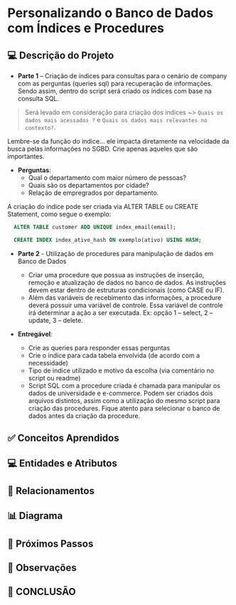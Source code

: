# Personalizando o Banco de Dados com Índices e Procedures

## 💻 Descrição do Projeto

- **Parte 1** – Criação de índices para consultas para o cenário de company com as perguntas (queries sql) para recuperação de informações. Sendo assim, dentro do script será criado os índices com base na consulta SQL.  

> Será levado em consideração para criação dos índices ~> `Quais os dados mais acessados ?` e `Quais os dados mais relevantes no contexto?`.

Lembre-se da função do índice... ele impacta diretamente na velocidade da busca pelas informações no SGBD. Crie apenas aqueles que são importantes.

  - **Perguntas**:
    - Qual o departamento com maior número de pessoas? 
    - Quais são os departamentos por cidade? 
    - Relação de empregrados por departamento.

 A criação do índice pode ser criada via ALTER TABLE ou CREATE Statement, como segue o exemplo: 
  ```sql
    ALTER TABLE customer ADD UNIQUE index_email(email); 
  ```
  ```sql
    CREATE INDEX index_ativo_hash ON exemplo(ativo) USING HASH; 
  ```
- **Parte 2** - Utilização de procedures para manipulação de dados em Banco de Dados 
  - Criar uma procedure que possua as instruções de inserção, remoção e atualização de dados no banco de dados. As instruções devem estar dentro de estruturas condicionais (como CASE ou IF).  
  - Além das variáveis de recebimento das informações, a procedure deverá possuir uma variável de controle. Essa variável de controle irá determinar a ação a ser executada. Ex: opção 1 – select, 2 – update, 3 – delete. 
 
- **Entregável**: 
  - Crie as queries para responder essas perguntas 
  - Crie o índice para cada tabela envolvida (de acordo com a necessidade) 
  - Tipo de indice utilizado e motivo da escolha (via comentário no script ou readme) 
  - Script SQL com a procedure criada é chamada para manipular os dados de universidade e e-commerce. Podem ser criados dois arquivos distintos, assim como a utilização do mesmo script para criação das procedures. Fique atento para selecionar o banco de dados antes da criação da procedure.  

## ✅ Conceitos Aprendidos

## 💻 Entidades e Atributos

## 🤝 Relacionamentos

## 📊 Diagrama

## 🦶 Próximos Passos

## 👀 Observações

## 🏁 CONCLUSÃO
